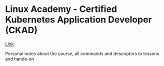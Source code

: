 # Linux Academy - Certified Kubernetes Application Developer (CKAD)

[Link](https://linuxacademy.com/cp/modules/view/id/305)

Personal notes about the course, all commands and descriptors to lessons and hands-on
